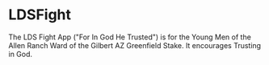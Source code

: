 # LDSFight
The LDS Fight App ("For In God He Trusted") is for the Young Men of the Allen Ranch Ward of the Gilbert AZ Greenfield Stake. It encourages Trusting in God.
